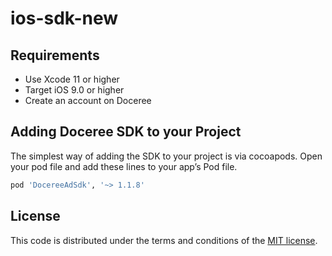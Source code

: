 # ios-sdk-new

## Requirements
- Use Xcode 11 or higher
- Target iOS 9.0 or higher
- Create an account on Doceree

## Adding Doceree SDK to your Project
The simplest way of adding the SDK to your project is via cocoapods. Open your pod file and add these lines to your app’s Pod file. 

```sh
pod 'DocereeAdSdk', '~> 1.1.8'
```


## License
This code is distributed under the terms and conditions of the [MIT license](https://github.com/doceree/ios-sdk/blob/master/MIT%20License).
